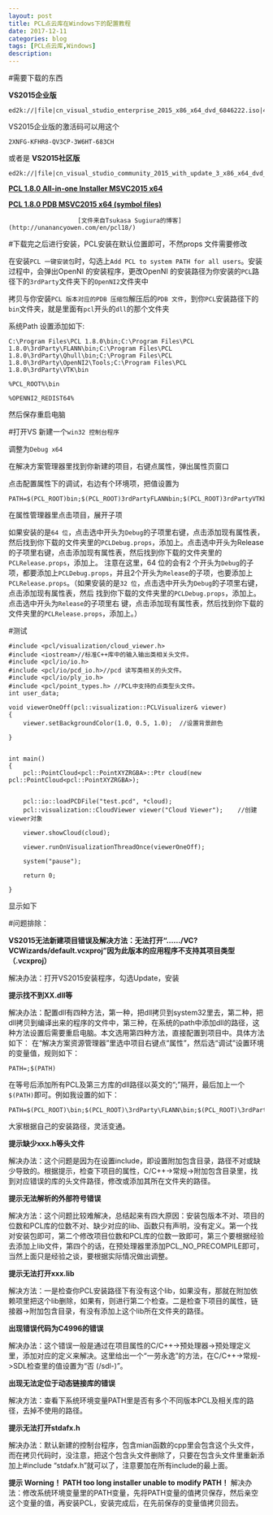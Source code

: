 ```yaml
---
layout: post
title: PCL点云库在Windows下的配置教程
date: 2017-12-11
categories: blog
tags: [PCL点云库,Windows]
description: 
---
```


#需要下载的东西

**VS2015企业版**
```
ed2k://|file|cn_visual_studio_enterprise_2015_x86_x64_dvd_6846222.iso|4172560384|E558149A422E9FBF7D1D37FB0A2F1F53|/
```
VS2015企业版的激活码可以用这个
```
2XNFG-KFHR8-QV3CP-3W6HT-683CH
```

或者是
**VS2015社区版**
```
ed2k://|file|cn_visual_studio_community_2015_with_update_3_x86_x64_dvd_8923246.iso|7633565696|605D19028916D09E1BFA2DABBD266FE9|/
```




**[PCL 1.8.0 All-in-one Installer MSVC2015 x64](https://1drv.ms/u/s!ApoY_0Ymu57sg5QiqO2sR1k-zcSi_w)**

**[PCL 1.8.0 PDB MSVC2015 x64 (symbol files)](https://1drv.ms/u/s!ApoY_0Ymu57sg5Qhnnvcil_PJO-hyg)**

                       [文件来自Tsukasa Sugiura的博客](http://unanancyowen.com/en/pcl18/)





#下载完之后进行安装，PCL安装在默认位置即可，不然props 文件需要修改

在安装`PCL 一键安装包`时，勾选上`Add PCL to system PATH for all users`。安装过程中，会弹出OpenNI 的安装程序，更改OpenNI 的安装路径为你安装的`PCL`路径下的`3rdParty`文件夹下的`OpenNI2`文件夹中

拷贝与你安装`PCL 版本对应的PDB 压缩包`解压后的`PDB 文件`，到你`PCL`安装路径下的`bin`文件夹，就是里面有`pcl`开头的`dll`的那个文件夹

系统Path 设置添加如下:
```
C:\Program Files\PCL 1.8.0\bin;C:\Program Files\PCL 1.8.0\3rdParty\FLANN\bin;C:\Program Files\PCL 1.8.0\3rdParty\Qhull\bin;C:\Program Files\PCL 1.8.0\3rdParty\OpenNI2\Tools;C:\Program Files\PCL 1.8.0\3rdParty\VTK\bin
```
```
%PCL_ROOT%\bin
```
```
%OPENNI2_REDIST64%
```
然后保存重启电脑





#打开VS 新建一个`win32 控制台程序`






调整为`Debug x64`



在解决方案管理器里找到你新建的项目，右键点属性，弹出属性页窗口


点击配置属性下的调试，右边有个环境项，把值设置为
```
PATH=$(PCL_ROOT)bin;$(PCL_ROOT)3rdPartyFLANNbin;$(PCL_ROOT)3rdPartyVTKbin;$(PCL_ROOT)Qhullbin;$(PCL_ROOT)3rdPartyOpenNI2Tools;$(PATH)
```


在属性管理器里点击项目，展开子项


如果安装的是`64 位`，点击选中开头为`Debug`的子项里右键，点击添加现有属性表，然后找到你下载的文件夹里的`PCLDebug.props`，添加上。点击选中开头为Release 的子项里右键，点击添加现有属性表，然后找到你下载的文件夹里的`PCLRelease.props`，添加上。
注意在这里，64 位的会有2 个开头为`Debug`的子项，都要添加上`PCLDebug.props`，并且2个开头为`Release`的子项，也要添加上`PCLRelease.props`。（如果安装的是`32 位`，点击选中开头为`Debug`的子项里右键，点击添加现有属性表，然后
找到你下载的文件夹里的`PCLDebug.props`，添加上。点击选中开头为`Release`的子项里右
键，点击添加现有属性表，然后找到你下载的文件夹里的`PCLRelease.props`，添加上。）

#测试

```
#include <pcl/visualization/cloud_viewer.h>  
#include <iostream>//标准C++库中的输入输出类相关头文件。  
#include <pcl/io/io.h>  
#include <pcl/io/pcd_io.h>//pcd 读写类相关的头文件。  
#include <pcl/io/ply_io.h>  
#include <pcl/point_types.h> //PCL中支持的点类型头文件。  
int user_data;

void viewerOneOff(pcl::visualization::PCLVisualizer& viewer)
{
    viewer.setBackgroundColor(1.0, 0.5, 1.0);  //设置背景颜色  

}


int main()
{
    pcl::PointCloud<pcl::PointXYZRGBA>::Ptr cloud(new pcl::PointCloud<pcl::PointXYZRGBA>);


    pcl::io::loadPCDFile("test.pcd", *cloud);
    pcl::visualization::CloudViewer viewer("Cloud Viewer");    //创建viewer对象  

    viewer.showCloud(cloud);

    viewer.runOnVisualizationThreadOnce(viewerOneOff);

    system("pause");

    return 0;

}
```

显示如下










#问题排除：


**VS2015无法新建项目错误及解决方法：无法打开“……/VC?VCWizards/default.vcxproj”因为此版本的应用程序不支持其项目类型（.vcxproj）**

解决办法：打开VS2015安装程序，勾选Update，安装


**提示找不到XX.dll等**


解决办法：配置dll有四种方法，第一种，把dll拷贝到system32里去，第二种，把dll拷贝到编译出来的程序的文件中，第三种，在系统的path中添加dll的路径，这种方法设置后需要重启电脑。本文选用第四种方法，直接配置到项目中。具体方法如下：
在“解决方案资源管理器”里选中项目右键点“属性”，然后选“调试”设置环境的变量值，规则如下：
```
PATH=;$(PATH)
```
在等号后添加所有PCL及第三方库的dll路径以英文的“;”隔开，最后加上一个`$(PATH)`即可。例如我设置的如下：
```
PATH=$(PCL_ROOT)\bin;$(PCL_ROOT)\3rdParty\FLANN\bin;$(PCL_ROOT)\3rdParty\VTK\bin;$(PCL_ROOT)\Qhull\bin;$(PCL_ROOT)\3rdParty\OpenNI2\Tools;$(PATH)
```
大家根据自己的安装路径，灵活变通。

**提示缺少xxx.h等头文件**

解决办法：这个问题是因为在设置include，即设置附加包含目录，路径不对或缺少导致的。根据提示，检查下项目的属性，C/C++->常规->附加包含目录里，找到对应错误的库的头文件路径，修改或添加其所在文件夹的路径。

**提示无法解析的外部符号错误**

解决方法：这个问题比较难解决，总结起来有四大原因：安装包版本不对、项目的位数和PCL库的位数不对、缺少对应的lib、函数只有声明，没有定义。第一个找对安装包即可，第二个修改项目位数和PCL库的位数一致即可，第三个要根据经验去添加上lib文件，第四个的话，在预处理器里添加PCL_NO_PRECOMPILE即可，当然上面只是经验之谈，要根据实际情况做出调整。

**提示无法打开xxx.lib**

解决方法：一是检查你PCL安装路径下有没有这个lib，如果没有，那就在附加依赖项里把这个lib删除，如果有，则进行第二个检查。二是检查下项目的属性，链接器->附加包含目录，有没有添加上这个lib所在文件夹的路径。

**出现错误代码为C4996的错误**

解决办法：这个错误一般是通过在项目属性的C/C++->预处理器->预处理定义里，添加对应的定义来解决。这里给出一个“一劳永逸”的方法，在C/C++->常规->SDL检查里的值设置为“否 (/sdl-)”。

**出现无法定位于动态链接库的错误**

解决方法：查看下系统环境变量PATH里是否有多个不同版本PCL及相关库的路径，去掉不使用的路径。

**提示无法打开stdafx.h**

解决办法：默认新建的控制台程序，包含mian函数的cpp里会包含这个头文件，而在拷贝代码时，没注意，把这个包含头文件删除了，只要在包含头文件里重新添加上#include “stdafx.h”就可以了，注意要加在所有include的最上面。

**提示 Worning！ PATH too long installer unable to modify PATH！**
解决办法：修改系统环境变量里的PATH变量，先将PATH变量的值拷贝保存，然后亲空这个变量的值，再安装PCL，安装完成后，在先前保存的变量值拷贝回去。